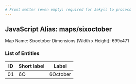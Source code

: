 ```yaml
---
# Front matter (even empty) required for Jekyll to process
---
```


## JavaScript Alias: maps/sixoctober

Map Name: Sixoctober
Dimensions (Width x Height): 699x471





### List of Entities

ID | Short label | Label
---|---|---|
01|6O|6October

